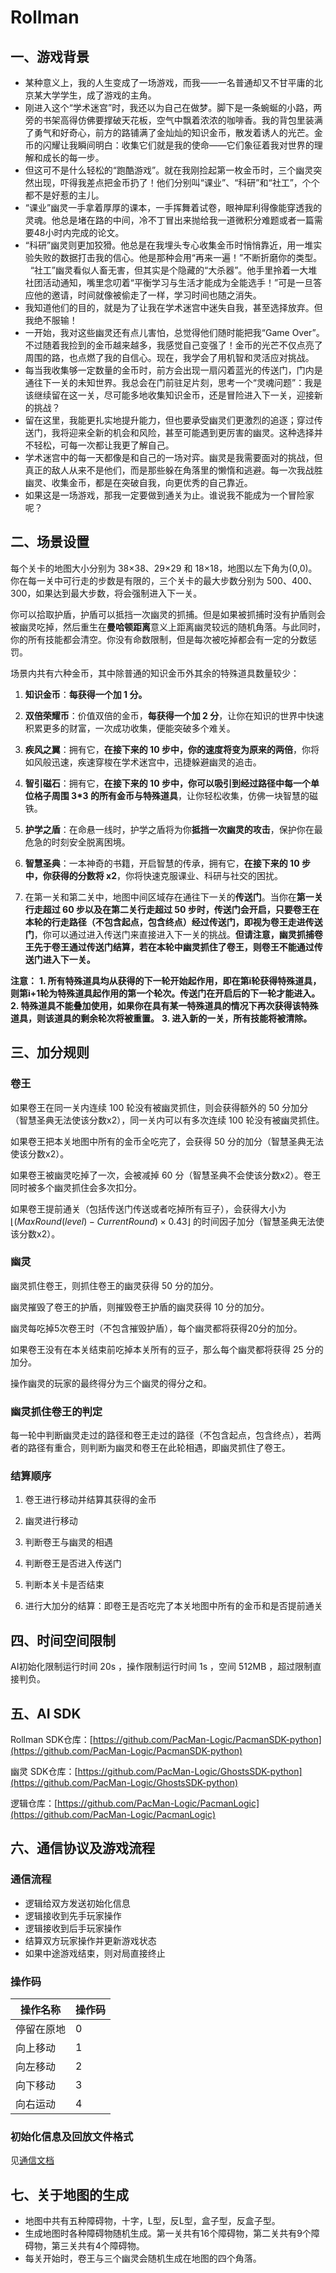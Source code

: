 # Rollman

## 一、游戏背景

- 某种意义上，我的人生变成了一场游戏，而我——一名普通却又不甘平庸的北京某大学学生，成了游戏的主角。    
- 刚进入这个“学术迷宫”时，我还以为自己在做梦。脚下是一条蜿蜒的小路，两旁的书架高得仿佛要撑破天花板，空气中飘着浓浓的咖啡香。我的背包里装满了勇气和好奇心，前方的路铺满了金灿灿的知识金币，散发着诱人的光芒。金币的闪耀让我瞬间明白：收集它们就是我的使命——它们象征着我对世界的理解和成长的每一步。
- 但这可不是什么轻松的“跑酷游戏”。就在我刚捡起第一枚金币时，三个幽灵突然出现，吓得我差点把金币扔了！他们分别叫“课业”、“科研”和“社工”，个个都不是好惹的主儿。
- “课业”幽灵一手拿着厚厚的课本，一手挥舞着试卷，眼神犀利得像能穿透我的灵魂。他总是堵在路的中间，冷不丁冒出来抛给我一道微积分难题或者一篇需要48小时内完成的论文。
- “科研”幽灵则更加狡猾。他总是在我埋头专心收集金币时悄悄靠近，用一堆实验失败的数据打击我的信心。他是那种会用“再来一遍！”不断折磨你的类型。    “社工”幽灵看似人畜无害，但其实是个隐藏的“大杀器”。他手里拎着一大堆社团活动通知，嘴里念叨着“平衡学习与生活才能成为全能选手！”可是一旦答应他的邀请，时间就像被偷走了一样，学习时间也随之消失。
- 我知道他们的目的，就是为了让我在学术迷宫中迷失自我，甚至选择放弃。但我绝不服输！
- 一开始，我对这些幽灵还有点儿害怕，总觉得他们随时能把我“Game Over”。不过随着我捡到的金币越来越多，我感觉自己变强了！金币的光芒不仅点亮了周围的路，也点燃了我的自信心。现在，我学会了用机智和灵活应对挑战。
- 每当我收集够一定数量的金币时，前方会出现一扇闪着蓝光的传送门，门内是通往下一关的未知世界。我总会在门前驻足片刻，思考一个“灵魂问题”：我是该继续留在这一关，尽可能多地收集知识金币，还是冒险进入下一关，迎接新的挑战？ 
- 留在这里，我能更扎实地提升能力，但也要承受幽灵们更激烈的追逐；穿过传送门，我将迎来全新的机会和风险，甚至可能遇到更厉害的幽灵。这种选择并不轻松，可每一次都让我更了解自己。  
- 学术迷宫中的每一天都像是和自己的一场对弈。幽灵是我需要面对的挑战，但真正的敌人从来不是他们，而是那些躲在角落里的懒惰和逃避。每一次我战胜幽灵、收集金币，都是在突破自我，向更优秀的自己靠近。 
- 如果这是一场游戏，那我一定要做到通关为止。谁说我不能成为一个冒险家呢？

## 二、场景设置

每个关卡的地图大小分别为 38×38、29×29 和 18×18，地图以左下角为(0,0)。你在每一关中可行走的步数是有限的，三个关卡的最大步数分别为 500、400、300，如果达到最大步数，将会强制进入下一关。

你可以拾取护盾，护盾可以抵挡一次幽灵的抓捕。但是如果被抓捕时没有护盾则会被幽灵吃掉，然后重生在**曼哈顿距离**意义上距离幽灵较远的随机角落。与此同时，你的所有技能都会清空。你没有命数限制，但是每次被吃掉都会有一定的分数惩罚。

场景内共有六种金币，其中除普通的知识金币外其余的特殊道具数量较少：

1. **知识金币**：**每获得一个加 1 分。**

2. **双倍荣耀币**：价值双倍的金币，**每获得一个加 2 分**，让你在知识的世界中快速积累更多的财富，一次成功收集，便能突破多个难关。

3. **疾风之翼**：拥有它，**在接下来的 10 步中，你的速度将变为原来的两倍**，你将如风般迅速，疾速穿梭在学术迷宫中，迅捷躲避幽灵的追击。

4. **智引磁石**：拥有它，**在接下来的 10 步中，你可以吸引到经过路径中每一个单位格子周围 3\*3 的所有金币与特殊道具**，让你轻松收集，仿佛一块智慧的磁铁。

5. **护学之盾**：在命悬一线时，护学之盾将为你**抵挡一次幽灵的攻击**，保护你在最危急的时刻安全脱离困境。

6. **智慧圣典**：一本神奇的书籍，开启智慧的传承，拥有它，**在接下来的 10 步中，你获得的分数将 x2**，你将快速克服课业、科研与社交的困扰。

7. 在第一关和第二关中，地图中间区域存在通往下一关的**传送门**。当你在**第一关行走超过 60 步以及在第二关行走超过 50 步时，传送门会开启，只要卷王在本轮的行走路径（不包含起点，包含终点）经过传送门，即视为卷王走进传送门**，你可以通过进入传送门来直接进入下一关的挑战。**但请注意，幽灵抓捕卷王先于卷王通过传送门结算，若在本轮中幽灵抓住了卷王，则卷王不能通过传送门进入下一关。**

**注意：**
**1. 所有特殊道具均从获得的下一轮开始起作用，即在第i轮获得特殊道具，则第i+1轮为特殊道具起作用的第一个轮次。传送门在开启后的下一轮才能进入。**
**2. 特殊道具不能叠加使用，如果你在具有某一特殊道具的情况下再次获得该特殊道具，则该道具的剩余轮次将被重置。**
**3. 进入新的一关，所有技能将被清除。**

## 三、加分规则

### 卷王

如果卷王在同一关内连续 100 轮没有被幽灵抓住，则会获得额外的 50 分加分（智慧圣典无法使该分数x2），同一关内可以有多次连续 100 轮没有被幽灵抓住。

如果卷王把本关地图中所有的金币全吃完了，会获得 50 分的加分（智慧圣典无法使该分数x2）。

如果卷王被幽灵吃掉了一次，会被减掉 60 分（智慧圣典不会使该分数x2）。卷王同时被多个幽灵抓住会多次扣分。

如果卷王提前通关（包括传送门传送或者吃掉所有豆子），会获得大小为
$\lfloor(MaxRound(level) - CurrentRound) \times 0.43\rfloor$
的时间因子加分（智慧圣典无法使该分数x2）。

### 幽灵

幽灵抓住卷王，则抓住卷王的幽灵获得 50 分的加分。

幽灵摧毁了卷王的护盾，则摧毁卷王护盾的幽灵获得 10 分的加分。

幽灵每吃掉5次卷王时（不包含摧毁护盾），每个幽灵都将获得20分的加分。

如果卷王没有在本关结束前吃掉本关所有的豆子，那么每个幽灵都将获得 25 分的加分。

操作幽灵的玩家的最终得分为三个幽灵的得分之和。

### 幽灵抓住卷王的判定

每一轮中判断幽灵走过的路径和卷王走过的路径（不包含起点，包含终点），若两者的路径有重合，则判断为幽灵和卷王在此轮相遇，即幽灵抓住了卷王。

### 结算顺序
1. 卷王进行移动并结算其获得的金币

2. 幽灵进行移动

3. 判断卷王与幽灵的相遇

4. 判断卷王是否进入传送门

5. 判断本关卡是否结束

6. 进行大加分的结算：即卷王是否吃完了本关地图中所有的金币和是否提前通关

## 四、时间空间限制
AI初始化限制运行时间 20s ，操作限制运行时间 1s ，空间 512MB ，超过限制直接判负。

## 五、AI SDK

Rollman SDK仓库：[https://github.com/PacMan-Logic/PacmanSDK-python](https://github.com/PacMan-Logic/PacmanSDK-python)

幽灵 SDK仓库：[https://github.com/PacMan-Logic/GhostsSDK-python](https://github.com/PacMan-Logic/GhostsSDK-python)

逻辑仓库：[https://github.com/PacMan-Logic/PacmanLogic](https://github.com/PacMan-Logic/PacmanLogic)

## 六、通信协议及游戏流程
### 通信流程
- 逻辑给双方发送初始化信息
- 逻辑接收到先手玩家操作
- 逻辑接收到后手玩家操作
- 结算双方玩家操作并更新游戏状态
- 如果中途游戏结束，则对局直接终止

### 操作码
|操作名称|操作码|
|----|---|
|停留在原地|0|
|向上移动|1|
|向左移动|2|
|向下移动|3|
|向右运动|4|

### 初始化信息及回放文件格式
见[通信文档](https://agent-guide.net9.org/document/pacman_api/)

## 七、关于地图的生成
- 地图中共有五种障碍物，十字，L型，反L型，盒子型，反盒子型。
- 生成地图时各种障碍物随机生成。第一关共有16个障碍物，第二关共有9个障碍物，第三关共有4个障碍物。
- 每关开始时，卷王与三个幽灵会随机生成在地图的四个角落。
